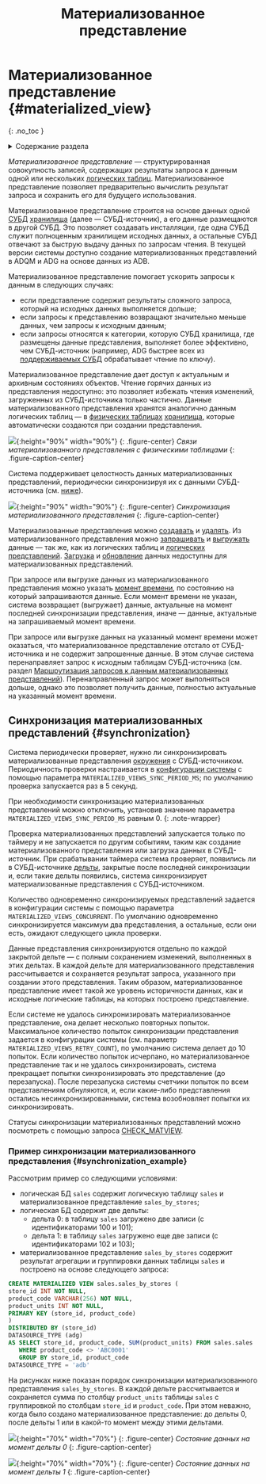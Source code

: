﻿---
layout: default
title: Материализованное представление
nav_order: 6
parent: Основные понятия
grand_parent: Обзор понятий, компонентов и связей
has_children: false
has_toc: false
---

# Материализованное представление {#materialized_view}
{: .no_toc }

<details markdown="block">
  <summary>
    Содержание раздела
  </summary>
  {: .text-delta }
1. TOC
{:toc}
</details>

_Материализованное представление_ — структурированная совокупность записей, содержащих результаты запроса к данным 
одной или нескольких [логических таблиц](../logical_table/logical_table.md). Материализованное 
представление позволяет предварительно вычислить результат запроса и сохранить его для будущего использования.

Материализованное представление строится на основе данных одной [СУБД](../../../introduction/supported_DBMS/supported_DBMS.md) 
[хранилища](../data_storage/data_storage.md) (далее — СУБД-источник), а его данные размещаются в другой СУБД. 
Это позволяет создавать инсталляции, где одна СУБД служит полноценным хранилищем исходных данных, а остальные СУБД 
отвечают за быструю выдачу данных по запросам чтения. В текущей версии системы доступно создание материализованных 
представлений в ADQM и ADG на основе данных из ADB.

Материализованное представление помогает ускорить запросы к данным в следующих случаях:
* если представление содержит результаты сложного запроса, который на исходных данных выполняется дольше; 
* если запросы к представлению возвращают значительно меньше данных, чем запросы к исходным данным;
* если запросы относятся к категории, которую СУБД хранилища, где размещены данные представления, выполняет более 
  эффективно, чем СУБД-источник (например, ADG быстрее всех из [поддерживаемых СУБД](../../../introduction/supported_DBMS/supported_DBMS.md)
  обрабатывает чтение по ключу).
  
Материализованное представление дает доступ к актуальным и архивным состояниях объектов. Чтение горячих 
данных из представления недоступно: это позволяет избежать чтения изменений, загруженных из СУБД-источника 
только частично. 
Данные материализованного представления хранятся аналогично данным логических таблиц — в [физических таблицах](../physical_table/physical_table.md) 
[хранилища](../data_storage/data_storage.md), которые автоматически создаются при создании представления.

![](materialized_view.svg){:height="90%" width="90%"}
{: .figure-center}
*Связи материализованного представления с физическими таблицами*
{: .figure-caption-center}

Система поддерживает целостность данных материализованных представлений, периодически синхронизируя их с
данными СУБД-источника (см. [ниже](#synchronization)).

![](synchronization.svg){:height="90%" width="90%"}
{: .figure-center}
*Синхронизация материализованного представления*
{: .figure-caption-center}

Материализованные представления можно [создавать](../../../working_with_system/logical_schema_update/create_materialized_view/create_materialized_view.md) 
и [удалять](../../../working_with_system/logical_schema_update/drop_materialized_view/drop_materialized_view.md).
Из материализованного представления можно [запрашивать](../../../working_with_system/data_reading/data_reading.md) 
и [выгружать](../../../working_with_system/data_download/data_download.md) данные — так же, как из логических таблиц и 
[логических представлений](../logical_view/logical_view.md). 
[Загрузка](../../../working_with_system/data_upload/data_upload.md) и 
[обновление](../../../working_with_system/data_update/data_update.md) данных недоступны для 
материализованных представлений.

При запросе или выгрузке данных из материализованного представления можно указать [момент времени](../../../reference/sql_plus_requests/SELECT/SELECT.md#for_system_time), 
по состоянию на который запрашиваются данные. Если момент времени не указан, система возвращает (выгружает) данные, актуальные
на момент последней синхронизации представления, иначе — данные, актуальные на запрашиваемый момент времени. 

При запросе или выгрузке данных на указанный момент времени может оказаться, что материализованное представление отстало от 
СУБД-источника и не содержит запрошенные данные. В этом случае система перенаправляет запрос к исходным таблицам СУБД-источника
(см. раздел [Маршрутизация запросов к данным материализованных представлений](../../../working_with_system/data_reading/routing/routing.md#mat_view_routing)).
Перенаправленный запрос может выполняться дольше, однако это позволяет получить данные, полностью актуальные 
на указанный момент времени.

## Синхронизация материализованных представлений {#synchronization}

Система периодически проверяет, нужно ли синхронизировать материализованные представления [окружения](../environment/environment.md) 
с СУБД-источником. Периодичность проверки настраивается в [конфигурации системы](../../../maintenance/configuration/system/system.md) 
с помощью параметра `MATERIALIZED_VIEWS_SYNC_PERIOD_MS`; по умолчанию проверка запускается раз в 5 секунд. 

При необходимости 
синхронизацию материализованных представлений можно отключить, установив значение параметра 
`MATERIALIZED_VIEWS_SYNC_PERIOD_MS` равным 0.
{: .note-wrapper}

Проверка материализованных представлений запускается только по таймеру и не запускается по другим событиям, таким 
как создание материализованного представления или загрузка данных в СУБД-источник. При срабатывании таймера система 
проверяет, появились ли в СУБД-источнике [дельты](../delta/delta.md), закрытые после последней синхронизации и, 
если такие дельты появились, система синхронизирует материализованные представления с СУБД-источником. 

Количество одновременно синхронизируемых представлений задается в конфигурации системы с помощью параметра 
`MATERIALIZED_VIEWS_CONCURRENT`. По умолчанию одновременно синхронизируется максимум два представления, а остальные, 
если они есть, ожидают следующего цикла проверки.

Данные представления синхронизируются отдельно по каждой закрытой дельте — с полным сохранением изменений, 
выполненных в этих дельтах. В каждой дельте для материализованного представления рассчитывается и сохраняется 
результат запроса, указанного при создании этого представления. Таким образом, материализованное представление 
имеет такой же уровень историчности данных, как и исходные логические таблицы, на которых построено представление.

Если системе не удалось синхронизировать материализованное представление, она делает несколько повторных попыток. 
Максимальное количество попыток синхронизации представления задается в конфигурации системы (см. параметр `MATERIALIZED_VIEWS_RETRY_COUNT`), 
по умолчанию система делает до 10 попыток. Если количество попыток исчерпано, но материализованное представление так и 
не удалось синхронизировать, система прекращает попытки синхронизировать это представление (до перезапуска). 
После перезапуска системы счетчики попыток по всем представлениям обнуляются, и, если какие-либо представления 
остались несинхронизированными, система возобновляет попытки их синхронизировать.

Статусы синхронизации материализованных представлений можно посмотреть с помощью запроса 
[CHECK_MATVIEW](../../../reference/sql_plus_requests/CHECK_MATVIEW/CHECK_MATVIEW.md).

### Пример синхронизации материализованного представления {#synchronization_example}

Рассмотрим пример со следующими условиями:
* логическая БД `sales` содержит логическую таблицу `sales` и материализованное представление `sales_by_stores`;
* логическая БД содержит две дельты:
  * дельта 0: в таблицу `sales` загружено две записи (с идентификаторами 100 и 101);
  * дельта 1: в таблицу `sales` загружено еще две записи (с идентификаторами 102 и 103);
* материализованное представление `sales_by_stores` содержит результат агрегации и группировки данных таблицы `sales` и 
построено на основе следующего запроса:
```sql
CREATE MATERIALIZED VIEW sales.sales_by_stores (
store_id INT NOT NULL,
product_code VARCHAR(256) NOT NULL,
product_units INT NOT NULL,
PRIMARY KEY (store_id, product_code)
)
DISTRIBUTED BY (store_id)
DATASOURCE_TYPE (adg)
AS SELECT store_id, product_code, SUM(product_units) FROM sales.sales
   WHERE product_code <> 'ABC0001'
   GROUP BY store_id, product_code
DATASOURCE_TYPE = 'adb'
```

На рисунках ниже показан порядок синхронизации материализованного представления `sales_by_stores`. В каждой дельте
рассчитывается и сохраняется сумма по столбцу `product_units` таблицы `sales` с группировкой по столбцам `store_id` и 
`product_code`. При этом неважно, когда было создано материализованное представление: до дельты 0, после дельты 1 или 
в какой-то момент между этими дельтами.

![](synchronization_example_delta0.svg){:height="70%" width="70%"}
{: .figure-center}
*Состояние данных на момент дельты 0*
{: .figure-caption-center}

![](synchronization_example_delta1.svg){:height="70%" width="70%"}
{: .figure-center}
*Состояние данных на момент дельты 1*
{: .figure-caption-center}